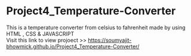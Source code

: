 # Project4_Temperature-Converter
This is a temperature converter from celsius to fahrenheit made by using HTML , CSS &amp; JAVASCRIPT
<br>
Visit this link to view projoect >> https://soumyajit-bhowmick.github.io/Project4_Temperature-Converter/
